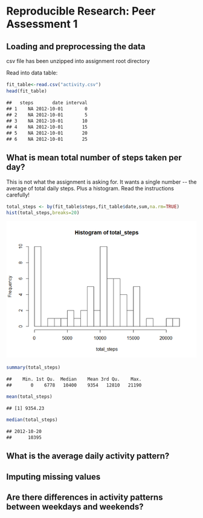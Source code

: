 # Reproducible Research: Peer Assessment 1


## Loading and preprocessing the data
csv file has been unzipped into assignment root directory

Read into data table:

```r
fit_table<-read.csv("activity.csv")
head(fit_table)
```

```
##   steps       date interval
## 1    NA 2012-10-01        0
## 2    NA 2012-10-01        5
## 3    NA 2012-10-01       10
## 4    NA 2012-10-01       15
## 5    NA 2012-10-01       20
## 6    NA 2012-10-01       25
```


## What is mean total number of steps taken per day?

This is not what the assignment is asking for.  It wants a single number -- the average of total daily steps.  Plus a histogram.  Read the instructions carefully!



```r
total_steps <- by(fit_table$steps,fit_table$date,sum,na.rm=TRUE)
hist(total_steps,breaks=20)
```

![](PA1_template_files/figure-html/unnamed-chunk-2-1.png) 

```r
summary(total_steps)
```

```
##    Min. 1st Qu.  Median    Mean 3rd Qu.    Max. 
##       0    6778   10400    9354   12810   21190
```

```r
mean(total_steps)
```

```
## [1] 9354.23
```

```r
median(total_steps)
```

```
## 2012-10-20 
##      10395
```

## What is the average daily activity pattern?



## Imputing missing values



## Are there differences in activity patterns between weekdays and weekends?
